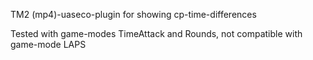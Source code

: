 TM2 (mp4)-uaseco-plugin for showing cp-time-differences 

Tested with game-modes TimeAttack and Rounds, not compatible with game-mode LAPS


